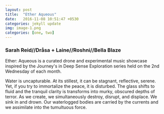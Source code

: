 ```yaml
---
layout: post
title:  "Ether Aqueous"
date:   2016-11-08 10:51:47 +0530
categories: jekyll update
img: image-1.png
categories: [one, two]
---
```

### Sarah Reid//Dråsa + Laine//Roshni//Bella Blaze

Ether: Aqueous is a curated drone and experimental music showcase inspired by the Journey's in Deep Sense Exploration series held on the 2nd Wednesday of each month.

Water is uncapturable. At its stillest, it can be stagnant, reflective, serene. Yet, if you try to immortalize the peace, it is disturbed. The glass shifts to fluid and the tranquil clarity is transforms into murky, obscured depths of terror. As we create, we simultaneously destroy, disrupt, and displace. We sink in and drown. Our waterlogged bodies are carried by the currents and we assimilate into the tumultuous force.
